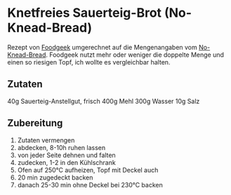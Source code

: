 # Knetfreies Sauerteig-Brot (No-Knead-Bread)

Rezept von [Foodgeek](https://foodgeek.dk/en/worlds-easiest-sourdough-bread/) umgerechnet auf die Mengenangaben vom [No-Knead-Bread](No-Knead-Bread.md). Foodgeek nutzt mehr oder weniger die doppelte Menge und einen so riesigen Topf, ich wollte es vergleichbar halten.

## Zutaten

40g Sauerteig-Anstellgut, frisch
400g Mehl
300g Wasser
10g Salz

## Zubereitung

1. Zutaten vermengen
2. abdecken, 8-10h ruhen lassen
3. von jeder Seite dehnen und falten
4. zudecken, 1-2 in den Kühlschrank
5. Ofen auf 250°C aufheizen, Topf mit Deckel auch
6. 20 min zugedeckt backen
7. danach 25-30 min ohne Deckel bei 230°C backen

